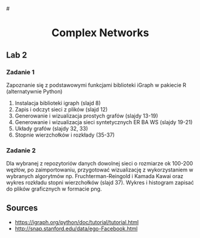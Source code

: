 #<h1 align="center">Complex Networks</h1>

<div align="center">

</div>

## Lab 2

### Zadanie 1

Zapoznanie się z podstawowymi funkcjami biblioteki iGraph w pakiecie R (alternatywnie Python)

1. Instalacja biblioteki igraph (slajd 8)
2. Zapis i odczyt sieci z plików (slajd 12)
3. Generowanie i wizualizacja prostych grafów (slajdy 13-19)
4. Generowanie i wizualizacja sieci syntetycznych ER BA WS (slajdy 19-21)
5. Układy grafów (slajdy 32, 33)
6. Stopnie wierzchołków i rozkłady (35-37)

### Zadanie 2

Dla wybranej z repozytoriów danych dowolnej sieci o rozmiarze ok 100-200 węzłów, po zaimportowaniu, przygotować wizualizację z wykorzystaniem w wybranych algorytmów np. Fruchterman-Reingold i Kamada Kawai oraz wykres rozkładu stopni wierzchołków (slajd 37). Wykres i histogram zapisać do plików graficznych w formacie png.

## Sources

* https://igraph.org/python/doc/tutorial/tutorial.html
* http://snap.stanford.edu/data/ego-Facebook.html 
